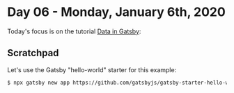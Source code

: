 # Day 06 - Monday, January 6th, 2020

Today's focus is on the tutorial [Data in Gatsby](https://www.gatsbyjs.org/tutorial/part-four/):

## Scratchpad

Let's use the Gatsby "hello-world" starter for this example:

```sh
$ npx gatsby new app https://github.com/gatsbyjs/gatsby-starter-hello-world
```
